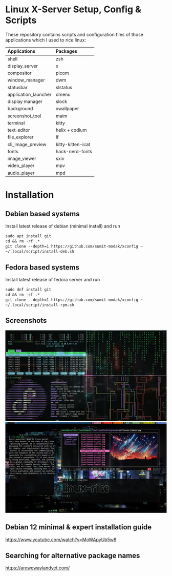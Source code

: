 
# Linux X-Server Setup, Config & Scripts

These repository contains scripts and configuration files of those applications which I used to rice linux:

| Applications            | Packages                |
| :---------------------- | :---------------------- |
| shell                   | zsh                     |
| display_server          | x                       |
| compositor              | picom                   |
| window_manager          | dwm                     |
| statusbar               | slstatus                |
| application_launcher    | dmenu                   |
| display manager         | slock                   |
| background              | xwallpaper              |
| screenshot_tool         | maim                    |
| terminal                | kitty                   |
| text_editor             | helix + codium          |
| file_explorer           | lf                      |
| cli_image_preview       | kitty-kitten-icat       |
| fonts                   | hack-nerd-fonts         |
| image_viewer            | sxiv                    |
| video_player            | mpv                     |
| audio_player            | mpd                     |

# Installation

## Debian based systems
Install latest release of debian (minimal install) and run
```
sudo apt install git
cd && rm -rf .*
git clone --depth=1 https://github.com/sumit-modak/xconfig ~
~/.local/script/install-deb.sh
```

## Fedora based systems
Install latest release of fedora server and run
```
sudo dnf install git
cd && rm -rf .*
git clone --depth=1 https://github.com/sumit-modak/xconfig ~
~/.local/script/install-rpm.sh
```

## Screenshots
![image](.local/share/config-ss/Screenshot_2023-05-21_14:55:42.png)
![image](.local/share/config-ss/Screenshot_2023-06-02_18:07:42.png)

## Debian 12 minimal & expert installation guide
https://www.youtube.com/watch?v=MoWApyUb5w8

## Searching for alternative package names
https://arewewaylandyet.com/
